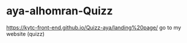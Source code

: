 # aya-alhomran-Quizz
https://kytc-front-end.github.io/Quizz-aya/landing%20page/
go to my website (quizz)
